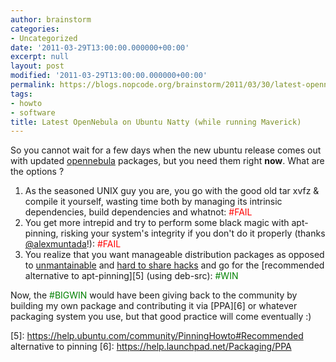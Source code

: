 ```yaml
---
author: brainstorm
categories:
- Uncategorized
date: '2011-03-29T13:00:00.000000+00:00'
excerpt: null
layout: post
modified: '2011-03-29T13:00:00.000000+00:00'
permalink: https://blogs.nopcode.org/brainstorm/2011/03/30/latest-opennebula-on-ubuntu-natty-while-running-maverick/
tags:
- howto
- software
title: Latest OpenNebula on Ubuntu Natty (while running Maverick)
---
```


So you cannot wait for a few days when the new ubuntu release comes out with updated [opennebula][1] packages, but you need them right **now**. What are the options ?

1.  As the seasoned UNIX guy you are, you go with the good old tar xvfz & compile it yourself, wasting time both by managing its intrinsic dependencies, build dependencies and whatnot: <font color="red">#FAIL</font>
2.  You get more intrepid and try to perform some black magic with apt-pinning, risking your system's integrity if you don't do it properly (thanks [@alexmuntada][2]!): <font color="red">#FAIL</font>
3.  You realize that you want manageable distribution packages as opposed to [unmantainable][3] and [hard to share hacks][4] and go for the [recommended alternative to apt-pinning][5] (using deb-src): <font color="green">#WIN</font>

Now, the <font color="green">#BIGWIN</font> would have been giving back to the community by building my own package and contributing it via [PPA][6] or whatever packaging system you use, but that good practice will come eventually :)

 [1]: http://opennebula.org/
 [2]: http://twitter.com/alexmuntada
 [3]: http://peters.gormand.com.au/Home/tools/graft/graft-html
 [4]: http://modules.sourceforge.net/
 [5]: https://help.ubuntu.com/community/PinningHowto#Recommended alternative to pinning
 [6]: https://help.launchpad.net/Packaging/PPA
